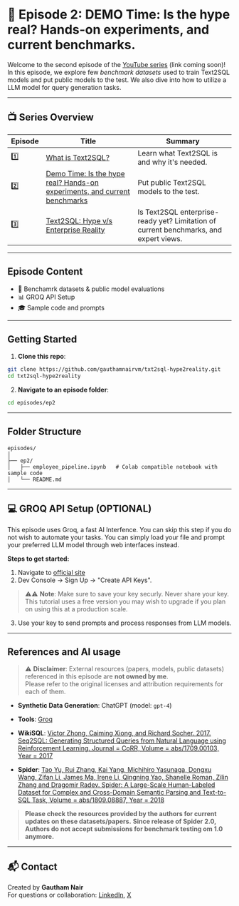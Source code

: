 # 📘 Episode 2: DEMO Time: Is the hype real? Hands-on experiments, and current benchmarks.

Welcome to the second episode of the [YouTube series](#) (link coming soon)!  
In this episode, we explore few *benchmark datasets* used to train Text2SQL models and put public models to the test. We also dive into how to utilize a LLM model for query generation tasks.

---

## 📺 Series Overview

| Episode | Title | Summary |
|--------|-------|---------|
| 1️⃣ | [What is Text2SQL?](episodes/ep1) | Learn what Text2SQL is and why it's needed. |
| 2️⃣ | [Demo Time: Is the hype real? Hands-on experiments, and current benchmarks](episodes/ep2) | Put public Text2SQL models to the test. |
| 3️⃣ | [Text2SQL: Hype v/s Enterprise Reality](episodes/ep3) | Is Text2SQL enterprise-ready yet? Limitation of current benchmarks, and expert views. |

---

## Episode Content

- 🔎 Benchamrk datasets & public model evaluations
- 📊 GROQ API Setup
- 🎓 Sample code and prompts

---

## Getting Started

1. **Clone this repo**:
```bash
git clone https://github.com/gauthamnairvm/txt2sql-hype2reality.git
cd txt2sql-hype2reality
```

2. **Navigate to an episode folder**:
```bash
cd episodes/ep2
```

---

## Folder Structure

```
episodes/
│
├── ep2/
│   ├── employee_pipeline.ipynb   # Colab compatible notebook with sample code
│   └── README.md
```

---

## 💻 GROQ API Setup (OPTIONAL)

This episode uses Groq, a fast AI Interfence. You can skip this step if you do not wish to automate your tasks. You can simply load your file and prompt your preferred LLM model through web interfaces instead.

**Steps to get started:**
1. Navigate to [official site](https://groq.com/)
2. Dev Console → Sign Up → "Create API Keys".
> ⚠️⚠️ **Note**: Make sure to save your key securly. Never share your key. 
> This tutorial uses a free version you may wish to upgrade if you plan on using this at a production scale.
3. Use your key to send prompts and process responses from LLM models.

---

## References and AI usage

> ⚠️ **Disclaimer**: External resources (papers, models, public datasets) referenced in this episode are **not owned by me**.  
> Please refer to the original licenses and attribution requirements for each of them.

- **Synthetic Data Generation**: ChatGPT (model: `gpt-4`)

- **Tools**: [Groq](https://groq.com/)

- **WikiSQL**: [Victor Zhong, Caiming Xiong, and Richard Socher. 2017. Seq2SQL: Generating Structured Queries from Natural Language using Reinforcement Learning. Journal = CoRR, Volume = abs/1709.00103, Year = 2017](https://arxiv.org/abs/1709.00103)

- **Spider**: [Tao Yu, Rui Zhang, Kai Yang, Michihiro Yasunaga, Dongxu Wang, Zifan Li, James Ma, Irene Li, Qingning Yao, Shanelle Roman, Zilin Zhang and Dragomir Radev. Spider: A Large-Scale Human-Labeled Dataset for Complex and Cross-Domain Semantic Parsing and Text-to-SQL Task, Volume = abs/1809.08887, Year = 2018](https://arxiv.org/abs/1809.08887)

> **Please check the resources provided by the authors for current updates on these datasets/papers.**
> **Since release of Spider 2.0, Authors do not accept submissions for benchmark testing om 1.0 anymore.**

---

## 📬 Contact

Created by **Gautham Nair**  
For questions or collaboration: [LinkedIn](https://www.linkedin.com/in/vmgauthamnair/), [X](https://x.com/VMG_Nair)
